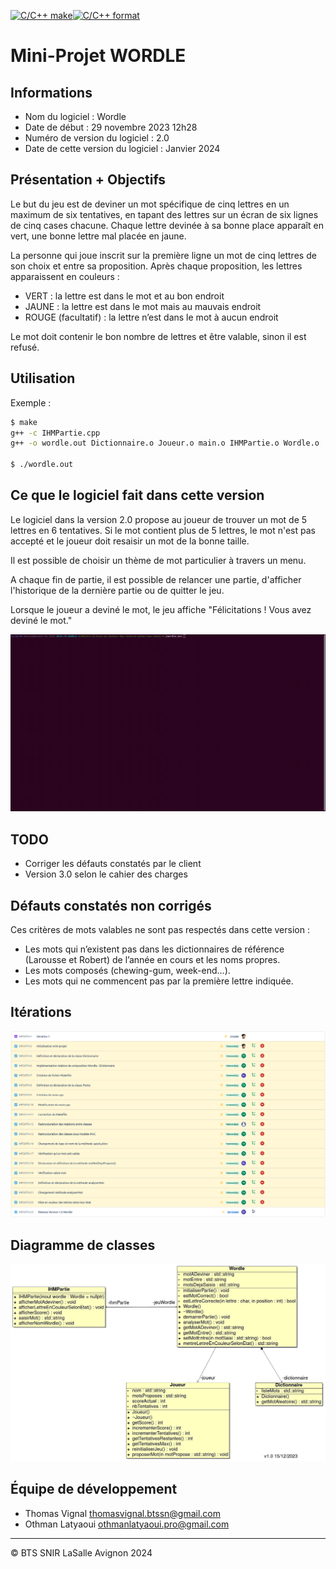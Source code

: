 [![C/C++ make](https://github.com/btssn-lasalle-84/MP24-T4-WORDLE/actions/workflows/c-cpp.yml/badge.svg?branch=develop)](https://github.com/btssn-lasalle-84/MP24-T4-WORDLE/actions/workflows/c-cpp.yml)[![C/C++ format](https://github.com/btssn-lasalle-84/MP24-T4-WORDLE/actions/workflows/cppformat.yml/badge.svg?branch=develop)](https://github.com/btssn-lasalle-84/MP24-T4-WORDLE/actions/workflows/cppformat.yml)


# Mini-Projet WORDLE

## Informations

- Nom du logiciel : Wordle
- Date de début : 29 novembre 2023 12h28
- Numéro de version du logiciel : 2.0
- Date de cette version du logiciel : Janvier 2024

## Présentation + Objectifs

Le but du jeu est de deviner un mot spécifique de cinq lettres en un maximum de six tentatives, en
tapant des lettres sur un écran de six lignes de cinq cases chacune. Chaque lettre devinée à sa bonne
place apparaît en vert, une bonne lettre mal placée en jaune.

La personne qui joue inscrit sur la première ligne un mot de cinq lettres de son choix et entre sa
proposition. Après chaque proposition, les lettres apparaissent en couleurs :
- VERT : la lettre est dans le mot et au bon endroit
- JAUNE : la lettre est dans le mot mais au mauvais endroit
- ROUGE (facultatif) : la lettre n’est dans le mot à aucun endroit

Le mot doit contenir le bon nombre de lettres et être valable, sinon il est refusé.

## Utilisation

Exemple :

```bash
$ make
g++ -c IHMPartie.cpp
g++ -o wordle.out Dictionnaire.o Joueur.o main.o IHMPartie.o Wordle.o

$ ./wordle.out
```

## Ce que le logiciel fait dans cette version

Le logiciel dans la version 2.0 propose au joueur de trouver un mot de 5 lettres en 6 tentatives. Si le mot contient plus de 5 lettres, le mot n'est pas accepté et le joueur doit resaisir un mot de la bonne taille.

Il est possible de choisir un thème de mot particulier à travers un menu.

A chaque fin de partie, il est possible de relancer une partie, d'afficher l'historique de la dernière partie ou de quitter le jeu.

Lorsque le joueur a deviné le mot, le jeu affiche "Félicitations ! Vous avez deviné le mot."

![Alt text](images/wordle.gif)

## TODO

- Corriger les défauts constatés par le client
- Version 3.0 selon le cahier des charges

## Défauts constatés non corrigés

Ces critères de mots valables ne sont pas respectés dans cette version :

- Les mots qui n’existent pas dans les dictionnaires de référence (Larousse et Robert) de l’année en
cours et les noms propres.
- Les mots composés (chewing-gum, week-end...).
- Les mots qui ne commencent pas par la première lettre indiquée.


## Itérations

![Alt text](image.png)

## Diagramme de classes

![Alt text](images/diagramme-classes-1.0.png)

## Équipe de développement

- Thomas Vignal thomasvignal.btssn@gmail.com
- Othman Latyaoui othmanlatyaoui.pro@gmail.com

---

©️ BTS SNIR LaSalle Avignon 2024
